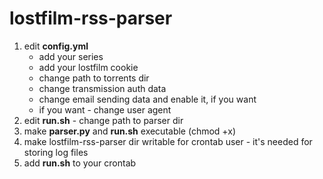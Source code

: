 # lostfilm-rss-parser

1. edit <b>config.yml</b> 
   - add your series
   - add your lostfilm cookie
   - change path to torrents dir
   - change transmission auth data
   - change email sending data and enable it, if you want
   - if you want - change user agent
2. edit <b>run.sh</b> - change path to parser dir
3. make <b>parser.py</b> and <b>run.sh</b> executable (chmod +x)
4. make lostfilm-rss-parser dir writable for crontab user - it's needed for storing log files
5. add <b>run.sh</b> to your crontab
